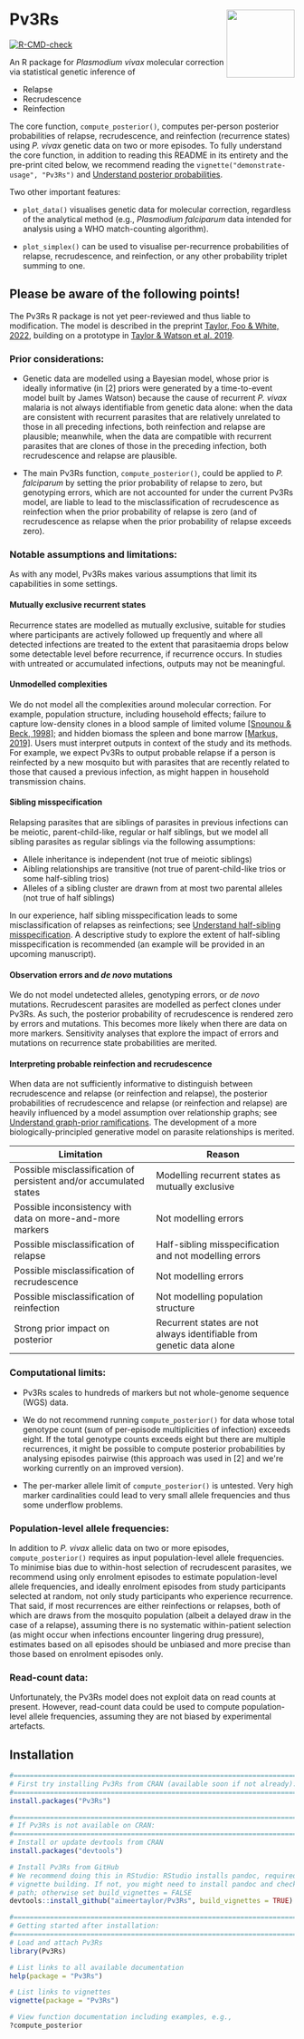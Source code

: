# Pv3Rs <img src="man/figures/logo.png" align="right" alt="" width="120" />

<!-- badges: start -->
[![R-CMD-check](https://github.com/aimeertaylor/Pv3Rs/actions/workflows/R-CMD-check.yaml/badge.svg)](https://github.com/aimeertaylor/Pv3Rs/actions/workflows/R-CMD-check.yaml)
<!-- badges: end -->

An R package for *Plasmodium vivax* molecular correction via statistical genetic
inference of 

[//]: # (use same order as software note abstract)

- Relapse
- Recrudescence
- Reinfection

The core function, `compute_posterior()`, computes per-person posterior
probabilities of relapse, recrudescence, and reinfection (recurrence states)
using *P. vivax* genetic data on two or more episodes. To fully understand the
core function, in addition to reading this README in its entirety and the
pre-print cited below, we recommend reading the `vignette("demonstrate-usage",
"Pv3Rs")` and 
[Understand posterior probabilities](https://aimeertaylor.github.io/Pv3Rs/articles/posterior-probabilities.html).

Two other important features:

- `plot_data()` visualises genetic data for molecular
correction, regardless of the analytical method (e.g., *Plasmodium falciparum* 
data intended for analysis using a WHO match-counting algorithm).

- `plot_simplex()` can be used to visualise per-recurrence
probabilities of relapse, recrudescence, and reinfection, or any other
probability triplet summing to one.

## Please be aware of the following points!

The Pv3Rs R package is not yet peer-reviewed and thus liable to modification.
The model is described in the preprint 
[Taylor, Foo & White, 2022](https://doi.org/10.1101/2022.11.23.22282669), building on a prototype in 
[Taylor & Watson et al. 2019](https://doi.org/10.1038/s41467-019-13412-x).

### Prior considerations: 

- Genetic data are modelled using a Bayesian model, whose prior is ideally
informative (in [2] priors were generated by a time-to-event model
built by James Watson) because the cause of recurrent *P. vivax* malaria is not
always identifiable from genetic data alone: when the data are consistent with
recurrent parasites that are relatively unrelated to those in all preceding
infections, both reinfection and relapse are plausible; meanwhile, when the data
are compatible with recurrent parasites that are clones of those in the
preceding infection, both recrudescence and relapse are plausible.

- The main Pv3Rs function, `compute_posterior()`, could be applied to *P. falciparum* by setting the prior
probability of relapse to zero, but genotyping errors, which are not accounted
for under the current Pv3Rs model, are liable to lead to the misclassification
of recrudescence as reinfection when the prior probability of relapse is zero
(and of recrudescence as relapse when the prior probability of relapse exceeds
zero).

### Notable assumptions and limitations: 

As with any model, Pv3Rs makes various assumptions that limit its capabilities in
some settings.

#### Mutually exclusive recurrent states
Recurrence states are modelled as mutually exclusive, suitable for studies where 
participants are actively followed up frequently and where all detected 
infections are treated to the extent that parasitaemia drops 
below some detectable level before recurrence, if recurrence occurs.
In studies with untreated or accumulated infections, outputs may not
be meaningful.

#### Unmodelled complexities 
We do not model all the complexities around molecular correction. For example,
population structure, including household effects; failure to capture
low-density clones in a blood sample of limited volume
[[Snounou & Beck, 1998]](https://doi.org/10.1016/S0169-4758(98)01340-4); and 
hidden biomass the spleen and bone marrow
[[Markus, 2019]](https://doi.org/10.1016/j.pt.2019.08.009). Users must interpret
outputs in context of the study and its methods. For example, we expect Pv3Rs to
output probable relapse if a person is reinfected by a new mosquito but with
parasites that are recently related to those that caused a previous infection,
as might happen in household transmission chains.


#### Sibling misspecification
Relapsing parasites that are siblings of parasites in previous infections can be
meiotic, parent-child-like, regular or half siblings, but we model all sibling
parasites as regular siblings via the following assumptions: 

- Allele inheritance is independent (not true of meiotic siblings)
- Aibling relationships are transitive (not true of parent-child-like trios or some half-sibling trios)
- Alleles of a sibling cluster are drawn from at most two parental alleles (not true of half siblings)

In our experience, half sibling misspecification leads to some misclassification
of relapses as reinfections; see 
[Understand half-sibling misspecification](https://aimeertaylor.github.io/Pv3Rs/articles/half-siblings.pdf). 
A descriptive study to explore the extent of half-sibling misspecification is 
recommended (an example will be provided in an upcoming manuscript).

#### Observation errors and *de novo* mutations
We do not model undetected alleles, genotyping errors, or *de novo* mutations. 
Recrudescent parasites are modelled as perfect clones under Pv3Rs. As 
such, the posterior probability of recrudescence is rendered zero by errors and 
mutations. This becomes more likely when there are data on more markers. Sensitivity 
analyses that explore the impact of errors and mutations on recurrence state 
probabilities are merited.

#### Interpreting probable reinfection and recrudescence
When data are not sufficiently informative to distinguish between recrudescence
and relapse (or reinfection and relapse), the posterior probabilities of
recrudescence and relapse (or reinfection and relapse) are heavily influenced by
a model assumption over relationship graphs; see
[Understand graph-prior ramifications](https://aimeertaylor.github.io/Pv3Rs/articles/enumerate.pdf). 
The development of a more biologically-principled generative model on parasite 
relationships is merited.

Limitation | Reason
----------- | ------
Possible misclassification of persistent and/or accumulated states | Modelling recurrent states as mutually exclusive
Possible inconsistency with data on more-and-more markers | Not modelling errors
Possible misclassification of relapse | Half-sibling misspecification and not modelling errors
Possible misclassification of recrudescence | Not modelling errors
Possible misclassification of reinfection | Not modelling population structure
Strong prior impact on posterior | Recurrent states are not always identifiable from genetic data alone


### Computational limits:

- Pv3Rs scales to hundreds of markers but not whole-genome sequence (WGS) data.  

- We do not recommend running `compute_posterior()` for data whose total
genotype count (sum of per-episode multiplicities of infection) exceeds eight.
If the total genotype counts exceeds eight but there are multiple recurrences,
it might be possible to compute posterior probabilities by analysing episodes
pairwise (this approach was used in [2] and we're working currently on an
improved version).

- The per-marker allele limit of `compute_posterior()` is untested. 
Very high marker cardinalities could lead to very small allele frequencies and 
thus some underflow problems. 


### Population-level allele frequencies: 

In addition to *P. vivax* allelic data on two or more episodes,
`compute_posterior()` requires as input population-level allele frequencies. To
minimise bias due to within-host selection of recrudescent parasites, we
recommend using only enrolment episodes to estimate population-level allele
frequencies, and ideally enrolment episodes from study participants selected at
random, not only study participants who experience recurrence. That said, if
most recurrences are either reinfections or relapses, both of which are draws
from the mosquito population (albeit a delayed draw in the case of a relapse),
assuming there is no systematic within-patient selection (as might occur when
infections encounter lingering drug pressure), estimates based on all episodes
should be unbiased and more precise than those based on enrolment episodes only.

### Read-count data: 

Unfortunately, the Pv3Rs model does not exploit data on read counts at present.
However, read-count data could be used to compute population-level allele
frequencies, assuming they are not biased by experimental artefacts.


## Installation 

```r
#===============================================================================
# First try installing Pv3Rs from CRAN (available soon if not already):
#===============================================================================
install.packages("Pv3Rs")

#===============================================================================
# If Pv3Rs is not available on CRAN:
#===============================================================================
# Install or update devtools from CRAN
install.packages("devtools")

# Install Pv3Rs from GitHub 
# We recommend doing this in RStudio: RStudio installs pandoc, required for
# vignette building. If not, you might need to install pandoc and check its
# path; otherwise set build_vignettes = FALSE
devtools::install_github("aimeertaylor/Pv3Rs", build_vignettes = TRUE)

#===============================================================================
# Getting started after installation:
#===============================================================================
# Load and attach Pv3Rs
library(Pv3Rs)

# List links to all available documentation
help(package = "Pv3Rs")

# List links to vignettes
vignette(package = "Pv3Rs")

# View function documentation including examples, e.g., 
?compute_posterior
```
